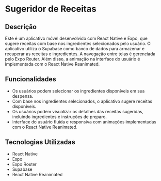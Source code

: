 # Sugeridor de Receitas

## Descrição

Este é um aplicativo móvel desenvolvido com React Native e Expo, que sugere receitas com base nos ingredientes selecionados pelo usuário. O aplicativo utiliza o Supabase como banco de dados para armazenar e recuperar as receitas e ingredientes. A navegação entre telas é gerenciada pelo Expo Router. Além disso, a animação na interface do usuário é implementada com o React Native Reanimated.

## Funcionalidades

- Os usuários podem selecionar os ingredientes disponíveis em sua despensa.
- Com base nos ingredientes selecionados, o aplicativo sugere receitas disponíveis.
- Os usuários podem visualizar os detalhes das receitas sugeridas, incluindo ingredientes e instruções de preparo.
- Interface do usuário fluida e responsiva com animações implementadas com o React Native Reanimated.

## Tecnologias Utilizadas

- React Native
- Expo
- Expo Router
- Supabase
- React Native Reanimated

